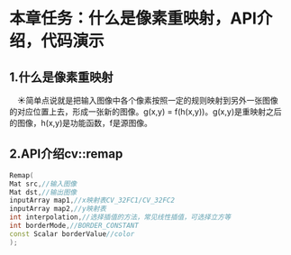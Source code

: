 # **本章任务：什么是像素重映射，API介绍，代码演示**  
## **1.什么是像素重映射**  
&emsp;&#9728;简单点说就是把输入图像中各个像素按照一定的规则映射到另外一张图像  
的对应位置上去，形成一张新的图像。g(x,y) = f(h(x,y))。g(x,y)是重映射之后  
的图像，h(x,y)是功能函数，f是源图像。  
## **2.API介绍cv::remap**  
```c++
Remap(
Mat src,//输入图像
Mat dst,//输出图像
inputArray map1,//x映射表CV_32FC1/CV_32FC2
inputArray map2,//y映射表
int interpolation,//选择插值的方法，常见线性插值，可选择立方等
int borderMode,//BORDER_CONSTANT
const Scalar borderValue//color
);
```

